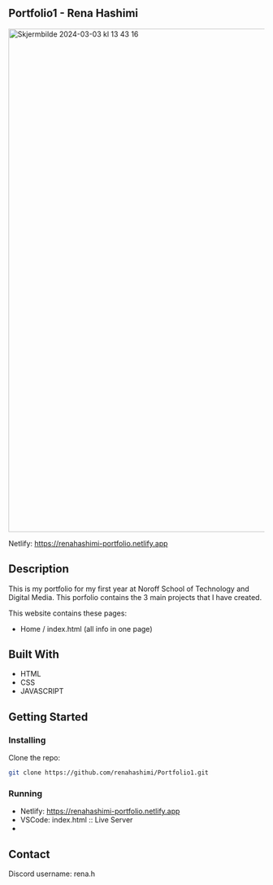 ## Portfolio1 - Rena Hashimi
<img width="989" alt="Skjermbilde 2024-03-03 kl  13 43 16" src="https://github.com/renahashimi/Portfolio1/assets/132304085/be246a3e-5602-4153-8703-cde0fb27073e">

Netlify: https://renahashimi-portfolio.netlify.app

## Description

This is my portfolio for my first year at Noroff School of Technology and Digital Media. This porfolio contains the 3 main projects that I have created.

This website contains these pages:
- Home / index.html (all info in one page)

## Built With
- HTML
- CSS
- JAVASCRIPT

## Getting Started

### Installing
Clone the repo:

```bash
git clone https://github.com/renahashimi/Portfolio1.git
```


### Running
- Netlify: https://renahashimi-portfolio.netlify.app
- VSCode: index.html :: Live Server
- 
## Contact
Discord username: rena.h
